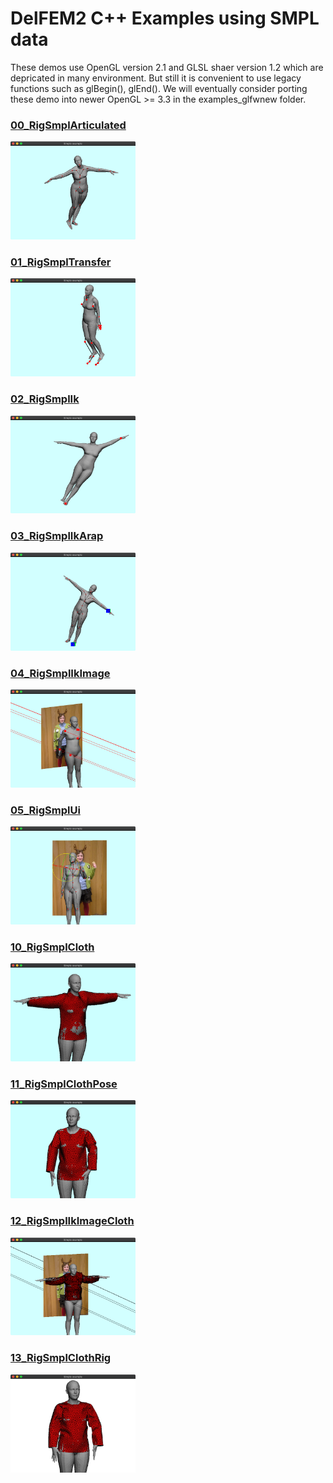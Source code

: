 # DelFEM2 C++ Examples using SMPL data

These demos use OpenGL version 2.1 and GLSL shaer version 1.2 which are depricated in many environment. But still it is convenient to use legacy functions such as glBegin(), glEnd(). We will eventually consider porting these demo into newer OpenGL >= 3.3 in the examples_glfwnew folder.



### [00_RigSmplArticulated](00_RigSmplArticulated)
<img src="00_RigSmplArticulated/thumbnail.png" width=200>

### [01_RigSmplTransfer](01_RigSmplTransfer)
<img src="01_RigSmplTransfer/thumbnail.png" width=200>

### [02_RigSmplIk](02_RigSmplIk)
<img src="02_RigSmplIk/thumbnail.png" width=200>

### [03_RigSmplIkArap](03_RigSmplIkArap)
<img src="03_RigSmplIkArap/thumbnail.png" width=200>

### [04_RigSmplIkImage](04_RigSmplIkImage)
<img src="04_RigSmplIkImage/thumbnail.png" width=200>

### [05_RigSmplUi](05_RigSmplUi)
<img src="05_RigSmplUi/thumbnail.png" width=200>

### [10_RigSmplCloth](10_RigSmplCloth)
<img src="10_RigSmplCloth/thumbnail.png" width=200>

### [11_RigSmplClothPose](11_RigSmplClothPose)
<img src="11_RigSmplClothPose/thumbnail.png" width=200>

### [12_RigSmplIkImageCloth](12_RigSmplIkImageCloth)

<img src="12_RigSmplIkImageCloth/thumbnail.png" width=200>



### [13_RigSmplClothRig](13_RigSmplClothRig)

<img src="13_RigSmplClothRig/thumbnail.png" width=200>




